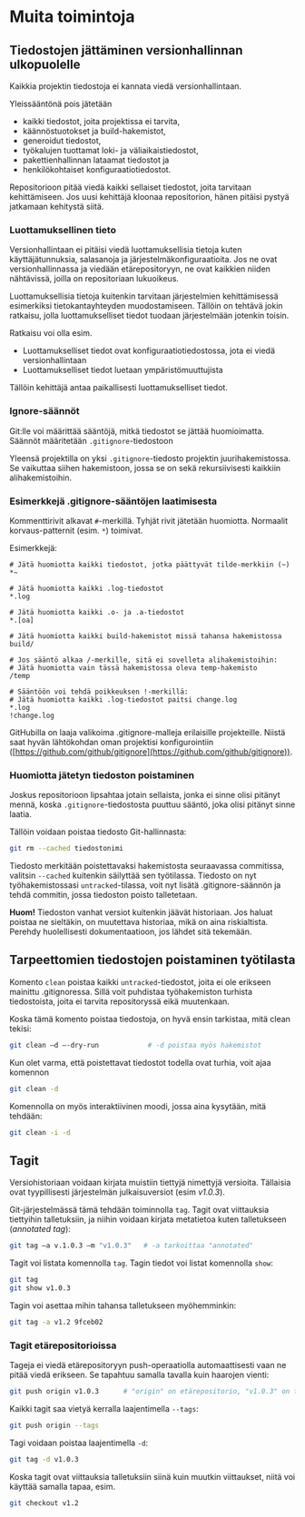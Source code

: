 # Muita toimintoja

## Tiedostojen jättäminen versionhallinnan ulkopuolelle

Kaikkia projektin tiedostoja ei kannata viedä versionhallintaan.

Yleissääntönä pois jätetään 

- kaikki tiedostot, joita projektissa ei tarvita,  
- käännöstuotokset ja build-hakemistot,
- generoidut tiedostot, 
- työkalujen tuottamat loki- ja väliaikaistiedostot,
- pakettienhallinnan lataamat tiedostot ja
- henkilökohtaiset konfiguraatiotiedostot.

Repositorioon pitää viedä kaikki sellaiset tiedostot, joita tarvitaan kehittämiseen. Jos uusi kehittäjä kloonaa repositorion, hänen pitäisi pystyä jatkamaan kehitystä siitä.

### Luottamuksellinen tieto
Versionhallintaan ei pitäisi viedä luottamuksellisia tietoja kuten käyttäjätunnuksia, salasanoja ja järjestelmäkonfiguraatioita. Jos ne ovat versionhallinnassa ja viedään etärepositoryyn, ne ovat kaikkien niiden nähtävissä, joilla on repositoriaan lukuoikeus.

Luottamuksellisia tietoja kuitenkin tarvitaan järjestelmien kehittämisessä esimerkiksi tietokantayhteyden muodostamiseen. Tällöin on tehtävä jokin ratkaisu, jolla luottamukselliset tiedot tuodaan järjestelmään jotenkin toisin. 

Ratkaisu voi olla esim.

- Luottamukselliset tiedot ovat konfiguraatiotiedostossa, jota ei viedä versionhallintaan
- Luottamukselliset tiedot luetaan ympäristömuuttujista

Tällöin kehittäjä antaa paikallisesti luottamukselliset tiedot.


### Ignore-säännöt

Git:lle voi määrittää sääntöjä, mitkä tiedostot se jättää huomioimatta. Säännöt määritetään `.gitignore`-tiedostoon

Yleensä projektilla on yksi `.gitignore`-tiedosto projektin juurihakemistossa. Se vaikuttaa siihen hakemistoon, jossa se on sekä rekursiivisesti kaikkiin alihakemistoihin.

### Esimerkkejä .gitignore-sääntöjen laatimisesta

Kommenttirivit alkavat `#`-merkillä. Tyhjät rivit jätetään huomiotta. Normaalit korvaus-patternit (esim. `*`) toimivat. 

Esimerkkejä:

```
# Jätä huomiotta kaikki tiedostot, jotka päättyvät tilde-merkkiin (~)
*~

# Jätä huomiotta kaikki .log-tiedostot
*.log

# Jätä huomiotta kaikki .o- ja .a-tiedostot
*.[oa]

# Jätä huomiotta kaikki build-hakemistot missä tahansa hakemistossa
build/

# Jos sääntö alkaa /-merkille, sitä ei sovelleta alihakemistoihin:
# Jätä huomiotta vain tässä hakemistossa oleva temp-hakemisto
/temp

# Sääntöön voi tehdä poikkeuksen !-merkillä:
# Jätä huomiotta kaikki .log-tiedostot paitsi change.log
*.log
!change.log
```

GitHubilla on laaja valikoima .gitignore-malleja erilaisille projekteille. Niistä saat hyvän lähtökohdan oman projektisi konfigurointiin ([https://github.com/github/gitignore](https://github.com/github/gitignore)).

### Huomiotta jätetyn tiedoston poistaminen

Joskus repositorioon lipsahtaa jotain sellaista, jonka ei sinne olisi pitänyt mennä, koska `.gitignore`-tiedostosta puuttuu sääntö, joka olisi pitänyt sinne laatia.

Tällöin voidaan poistaa tiedosto Git-hallinnasta:
```bash
git rm --cached tiedostonimi
```
Tiedosto merkitään poistettavaksi hakemistosta seuraavassa commitissa, valitsin `--cached` kuitenkin säilyttää sen työtilassa. Tiedosto on nyt työhakemistossasi `untracked`-tilassa, voit nyt lisätä .gitignore-säännön ja tehdä commitin, jossa tiedoston poisto talletetaan.

__Huom!__ Tiedoston vanhat versiot kuitenkin jäävät historiaan. Jos haluat poistaa ne sieltäkin, on muutettava historiaa, mikä on aina riskialtista. Perehdy huolellisesti dokumentaatioon, jos lähdet sitä tekemään.

## Tarpeettomien tiedostojen poistaminen työtilasta

Komento `clean` poistaa kaikki `untracked`-tiedostot, joita ei ole erikseen mainittu .gitignoressa. Sillä voit puhdistaa työhakemiston turhista tiedostoista, joita ei tarvita repositoryssä eikä muutenkaan.

Koska tämä komento poistaa tiedostoja, on hyvä ensin tarkistaa, mitä clean tekisi:

```bash
git clean –d –-dry-run            # -d poistaa myös hakemistot
```

Kun olet varma, että poistettavat tiedostot todella ovat turhia, voit ajaa komennon

```bash
git clean -d
```

Komennolla on myös interaktiivinen moodi, jossa aina kysytään, mitä tehdään:

```bash
git clean -i -d
```

## Tagit

Versiohistoriaan voidaan kirjata muistiin tiettyjä nimettyjä versioita. Tällaisia ovat tyypillisesti järjestelmän julkaisuversiot (esim _v1.0.3_).

Git-järjestelmässä tämä tehdään toiminnolla `tag`. Tagit ovat viittauksia tiettyihin talletuksiin, ja niihin voidaan kirjata metatietoa kuten talletukseen (_annotated tag_):

```bash
git tag –a v.1.0.3 –m "v1.0.3"   # -a tarkoittaa "annotated"
```

Tagit voi listata komennolla `tag`. Tagin tiedot voi listat komennolla `show`:

```bash
git tag
git show v1.0.3
```

Tagin voi asettaa mihin tahansa talletukseen myöhemminkin:

```bash
git tag -a v1.2 9fceb02
```

### Tagit etärepositorioissa

Tageja ei viedä etärepositoryyn push-operaatiolla automaattisesti vaan ne pitää viedä erikseen. Se tapahtuu samalla tavalla kuin haarojen vienti:

```bash
git push origin v1.0.3	    # "origin" on etärepositorio, "v1.0.3" on tag
```

Kaikki tagit saa vietyä kerralla laajentimella `--tags`:

```bash
git push origin --tags
```

Tagi voidaan poistaa laajentimella `-d`:

```bash
git tag -d v1.0.3
```

Koska tagit ovat viittauksia talletuksiin siinä kuin muutkin viittaukset, niitä voi käyttää samalla tapaa, esim.
```bash
git checkout v1.2
```
